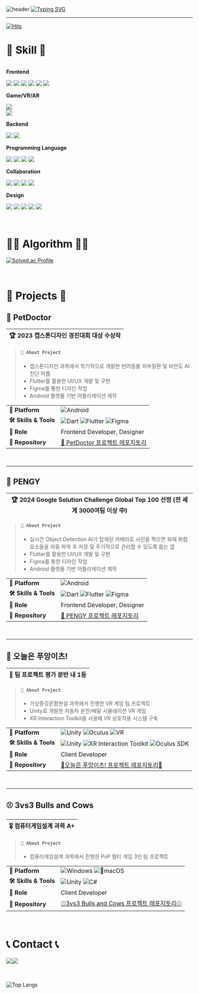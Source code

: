 ![header](https://capsule-render.vercel.app/api?type=waving&color=6994CDEE&text=&animation=twinkling&height=80)
[![Typing SVG](https://readme-typing-svg.demolab.com?font=Alkatra&weight=500&size=45&duration=3500&pause=3&color=6994CDEE&center=false&vCenter=false&multiline=true&repeat=true&width=1000&height=100&lines=Welcome+to+moongbyeol's+GitHub!👋)](https://git.io/typing-svg)

<div align="left">

---


[![Hits](https://hits.seeyoufarm.com/api/count/incr/badge.svg?url=https%3A%2F%2Fgithub.com%2Fbyeori-moon&count_bg=%23FFDFF8&title_bg=%23555555&icon=&icon_color=%23E7E7E7&title=방문자&edge_flat=false)](https://hits.seeyoufarm.com)

# 🔨 Skill 🔨
<div style="display:flex; flex-direction:column; align-items:flex-start;">
    <!-- Frontend -->
    <p><strong>Frontend</strong></p>
    <div>
        <img src="https://img.shields.io/badge/HTML5-E34F26?style=flat-square&logo=html5&logoColor=white"> 
        <img src="https://img.shields.io/badge/CSS-1572B6?style=flat-square&logo=css3&logoColor=white"> 
        <img src="https://img.shields.io/badge/Javascript-F7DF1E?style=flat-square&logo=javascript&logoColor=black"> 
        <img src="https://img.shields.io/badge/React-61DAFB?style=flat-square&logo=react&logoColor=white">
        <img src="https://img.shields.io/badge/Flutter-02569B?style=flat-square&logo=flutter&logoColor=white">
        <img src="https://img.shields.io/badge/React Native-61DAFB?style=flat-square&logo=React&logoColor=white"/>
    </div>
    <!-- Game/VR/AR -->
    <p><strong>Game/VR/AR</strong></p>
        <img src="https://img.shields.io/badge/Unity-000000?style=flat-square&logo=unity&logoColor=white"/>
        <img src="https://img.shields.io/badge/CSharp-512BD4?style=flat-square&logo=csharp&logoColor=white"/>
    <div>
    <!-- Backend -->
    <p><strong>Backend</strong></p>
        <img src="https://img.shields.io/badge/django-092E20?style=flat-square&logo=django&logoColor=white"/>
        <img src="https://img.shields.io/badge/Spring-6DB33F?style=flat-square&logo=Spring&logoColor=white"/>
    <div>
    <!-- Programming Language -->
    <p><strong>Programming Language</strong></p>
        <img src="https://img.shields.io/badge/C-A8B9CC?style=flat-square&logo=C&logoColor=white"/>
        <img src="https://img.shields.io/badge/C++-00599C?style=flat-square&logo=C%2B%2B&logoColor=white"/>
        <img src="https://img.shields.io/badge/Python-3776AB?style=flat-square&logo=Python&logoColor=white"/>
        <img src="https://img.shields.io/badge/Java-007396?style=flat-square&logo=Java&logoColor=white"/>
    <div>
    <!-- Collaboration -->
    <p><strong>Collaboration</strong></p>
        <img src="https://img.shields.io/badge/Git-F05032?style=flat-square&logo=git&logoColor=white"/>
        <img src="https://img.shields.io/badge/GitHub-181717?style=flat-square&logo=GitHub&logoColor=white"/>
        <img src="https://img.shields.io/badge/Notion-000000?style=flat-square&logo=notion&logoColor=white"/>
        <img src="https://img.shields.io/badge/Slack-4A154B?style=flat-square&logo=slack&logoColor=white"/>
    <div>
    <!-- Design -->
    <p><strong>Design</strong></p>
        <img src="https://img.shields.io/badge/Adobe Photoshop-31A8FF?style=flat-square&logo=Adobe Photoshop&logoColor=white"/>
        <img src="https://img.shields.io/badge/Adobe Illustrator-FF9A00?style=flat-square&logo=Adobe Illustrator&logoColor=white"/>
        <img src="https://img.shields.io/badge/Adobe Premiere Pro-9999FF?style=flat-square&logo=Adobe Premiere Pro&logoColor=white"/>
        <img src="https://img.shields.io/badge/Adobe After Effect-9999FF?style=flat-square&logo=adobeaftereffects&logoColor=white"/>
        <img src="https://img.shields.io/badge/Figma-F24E1E?style=flat-square&logo=figma&logoColor=white"/>
    <div>
</div><br>
</div>
<br>


# 👩‍💻 Algorithm 👩‍💻
[![Solved.ac Profile](http://mazassumnida.wtf/api/v2/generate_badge?boj=moongbyeol)](https://solved.ac/moongbyeol/)

<br>


# 🌟 Projects 🌟

## 🐾 PetDoctor
| 🏆 2023 캡스톤디자인 경진대회 대상 수상작 |
|:-----------------------------------:|
> #### ```📝 About Project```
> - 캡스톤디자인 과목에서 학기작으로 개발한 반려동물 피부질환 및 비만도 AI 진단 어플
> - Flutter를 활용한 UI/UX 개발 및 구현
> - Figma를 통한 디자인 작업
> - Android 플랫폼 기반 어플리케이션 제작
> 
<table>
  <tbody>
    <tr>
      <td><b>📱 Platform</b></td>
      <td><img src="https://img.shields.io/badge/Android-3DDC84?style=flat-square&logo=android&logoColor=white" alt="Android"></td>
    </tr>
    <tr>
      <td><b>🛠️ Skills & Tools</b></td>
      <td>
        <img src="https://img.shields.io/badge/Dart-0175C2?style=flat-square&logo=dart&logoColor=white" alt="Dart">
        <img src="https://img.shields.io/badge/Flutter-02569B?style=flat-square&logo=flutter&logoColor=white" alt="Flutter">
        <img src="https://img.shields.io/badge/Figma-F24E1E?style=flat-square&logo=figma&logoColor=white" alt="Figma">
      </td>
    </tr>
    <tr>
      <td><b>💼 Role</b></td>
      <td>Frontend Developer, Designer</td>
    </tr>
    <tr>
      <td><b>📂 Repository</b></td>
      <td><a href="https://github.com/byeori-moon/PetDoctor_Frontend">🐾 PetDoctor 프로젝트 레포지토리</a></td>
    </tr>
  </tbody>
</table>


<br>


---


## 🐧 PENGY
| 🏆 2024 Google Solution Challenge Global Top 100 선정 (전 세계 3000여팀 이상 中) |
|:-----------------------------------:|
> #### ```📝 About Project```
> - 실시간 Object Detection AI가 탑재된 카메라로 사진을 찍으면 화재 위험 요소들을 자동 파악 후 저장 및 주기적으로 관리할 수 있도록 돕는 앱
> - Flutter를 활용한 UI/UX 개발 및 구현
> - Figma를 통한 디자인 작업
> - Android 플랫폼 기반 어플리케이션 제작
> 
<table>
  <tbody>
    <tr>
      <td><b>📱 Platform</b></td>
      <td><img src="https://img.shields.io/badge/Android-3DDC84?style=flat-square&logo=android&logoColor=white" alt="Android"></td>
    </tr>
    <tr>
      <td><b>🛠️ Skills & Tools</b></td>
      <td>
        <img src="https://img.shields.io/badge/Dart-0175C2?style=flat-square&logo=dart&logoColor=white" alt="Dart">
        <img src="https://img.shields.io/badge/Flutter-02569B?style=flat-square&logo=flutter&logoColor=white" alt="Flutter">
        <img src="https://img.shields.io/badge/Figma-F24E1E?style=flat-square&logo=figma&logoColor=white" alt="Figma">
      </td>
    </tr>
    <tr>
      <td><b>💼 Role</b></td>
      <td>Frontend Developer, Designer</td>
    </tr>
    <tr>
      <td><b>📂 Repository</b></td>
      <td><a href="https://github.com/byeori-moon/PENGY_Frontend">🐧 PENGY 프로젝트 레포지토리</a></td>
    </tr>
  </tbody>
</table>
<br>


---

## 🚗 오늘은 푸앙이츠!
| 🌟 팀 프로젝트 평가 분반 내 1등 |
|:-----------------------------------:|
> #### ```📝 About Project```
> - 가상증강혼합현실 과목에서 진행한 VR 게임 팀 프로젝트
> - Unity로 개발한 자동차 운전/배달 시뮬레이션 VR 게임
> - XR Interaction Toolkit을 사용해 VR 상호작용 시스템 구축


<table>
  <tbody>
    <tr>
      <td><b>📱 Platform</b></td>
      <td>
          <img src="https://img.shields.io/badge/Unity-000000?style=flat-square&logo=unity&logoColor=white" alt="Unity">
          <img src="https://img.shields.io/badge/Oculus-1C1E21?style=flat-square&logo=oculus&logoColor=white" alt="Oculus">
          <img src="https://img.shields.io/badge/VR-000000?style=flat-square&logo=vr&logoColor=white" alt="VR">
      </td>
    </tr>
    <tr>
      <td><b>🛠️ Skills & Tools</b></td>
      <td>
        <img src="https://img.shields.io/badge/Unity-000000?style=flat-square&logo=unity&logoColor=white" alt="Unity">
        <img src="https://img.shields.io/badge/XR Interaction Toolkit-007ACC?style=flat-square&logo=unity&logoColor=white" alt="XR Interaction Toolkit">
        <img src="https://img.shields.io/badge/Oculus SDK-1C1E21?style=flat-square&logo=oculus&logoColor=white" alt="Oculus SDK">
      </td>
    </tr>
    <tr>
      <td><b>💼 Role</b></td>
      <td>Client Developer</td>
    </tr>
    <tr>
      <td><b>📂 Repository</b></td>
      <td><a href="https://github.com/byeori-moon/Delivery-Game">🚗오늘은 푸앙이츠! 프로젝트 레포지토리🚗</a></td>
    </tr>
  </tbody>
</table>

<br>

---

## ⚾️ 3vs3 Bulls and Cows
| 🎖️ 컴퓨터게임설계 과목 A+  |
|:-----------------------------------:|
> #### ```📝 About Project```
> - 컴퓨터게임설계 과목에서 진행한 PvP 멀티 게임 3인 팀 프로젝트

<table>
  <tbody>
    <tr>
      <td><b>📱 Platform</b></td>
      <td>
        <img src="https://img.shields.io/badge/Windows-0078D6?style=flat-square&logo=windows&logoColor=white" alt="Windows">
        <img src="https://img.shields.io/badge/macOS-000000?style=flat-square&logo=apple&logoColor=white" alt="macOS">
      </td>
    </tr>
    <tr>
      <td><b>🛠️ Skills & Tools</b></td>
      <td>
        <img src="https://img.shields.io/badge/Unity-000000?style=flat-square&logo=unity&logoColor=white" alt="Unity">
        <img src="https://img.shields.io/badge/C Sharp-239120?style=flat-square&logo=csharp&logoColor=white" alt="C#">
      </td>
    </tr>
    <tr>
      <td><b>💼 Role</b></td>
      <td>Client Developer</td>
    </tr>
    <tr>
      <td><b>📂 Repository</b></td>
      <td><a href="https://github.com/byeori-moon/3vs3BullsAndCows">⚾️3vs3 Bulls and Cows 프로젝트 레포지토리⚾️</a></td>
    </tr>
  </tbody>
</table>


<br>

# 📞 Contact 📞
<div style="display:flex; flex-direction:row;">
    <a href="mailto:molang9876@gmail.com">
        <img src="https://img.shields.io/badge/Gmail-EA4335?style=for-the-badge&logo=Gmail&logoColor=white"> 
    </a>
    <a href="https://www.instagram.com/dev_byeol">
        <img src="https://img.shields.io/badge/Instagram-E4405F?style=for-the-badge&logo=Instagram&logoColor=white"> 
    </a>
</div><br>
<br>

![Top Langs](https://github-readme-stats.vercel.app/api/top-langs/?username=byeori-moon)

